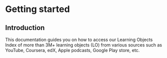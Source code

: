 # Getting started

## Introduction

This documentation guides you on how to access our Learning Objects Index of more than 3M+ learning objects (LO) from various sources such as YouTube, Coursera, edX, Apple podcasts, Google Play store, etc.

##

